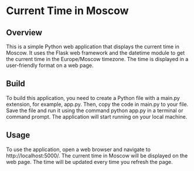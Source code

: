 # Current Time in Moscow

## Overview
This is a simple Python web application that displays the current time in Moscow. It uses the Flask web framework and the datetime module to get the current time in the Europe/Moscow timezone. The time is displayed in a user-friendly format on a web page.

## Build
To build this application, you need to create a Python file with a main.py extension, for example, app.py. Then, copy the code in main.py to your file. Save the file and run it using the command python app.py in a terminal or command prompt. 
The application will start running on your local machine.

## Usage
To use the application, open a web browser and navigate to http://localhost:5000/. The current time in Moscow will be displayed on the web page. The time will be updated every time you refresh the page.

